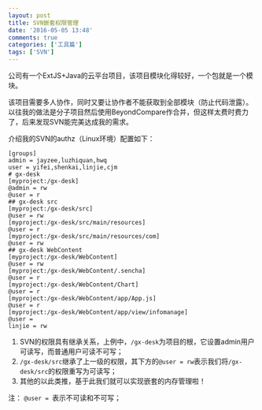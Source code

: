 ```yaml
---
layout: post
title: SVN嵌套权限管理
date: '2016-05-05 13:48'
comments: true
categories: ['工具篇']  
tags: ['SVN']
---
```


公司有一个ExtJS+Java的云平台项目，该项目模块化得较好，一个包就是一个模块。

<!--more-->

该项目需要多人协作，同时又要让协作者不能获取到全部模块（防止代码泄露）。以往我的做法是分子项目然后使用BeyondCompare作合并，但这样太费时费力了，后来发现SVN能完美达成我的需求。

介绍我的SVN的authz（Linux环境）配置如下：

```
[groups]
admin = jayzee,luzhiquan,hwq
user = yifei,shenkai,linjie,cjm
# gx-desk
[myproject:/gx-desk]
@admin = rw
@user = r
## gx-desk src
[myproject:/gx-desk/src]
@user = rw
[myproject:/gx-desk/src/main/resources]
@user = r
[myproject:/gx-desk/src/main/resources/com]
@user = rw
## gx-desk WebContent
[myproject:/gx-desk/WebContent]
@user = rw
[myproject:/gx-desk/WebContent/.sencha]
@user = r
[myproject:/gx-desk/WebContent/Chart]
@user = r
[myproject:/gx-desk/WebContent/app/App.js]
@user = r
[myproject:/gx-desk/WebContent/app/view/infomanage]
@user =
linjie = rw
```

1. SVN的权限具有继承关系，上例中，`/gx-desk`为项目的根，它设置admin用户可读写，而普通用户可读不可写；
2. `/gx-desk/src`继承了上一级的权限，其下方的`@user = rw`表示我们将`/gx-desk/src`的权限重写为可读写；
3. 其他的以此类推，基于此我们就可以实现嵌套的内存管理啦！

注：
`@user = `表示不可读和不可写；
